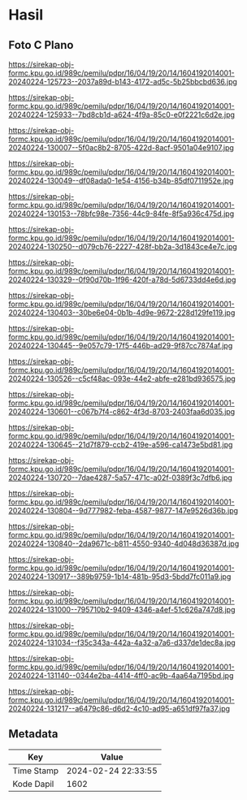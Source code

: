 # Hasil

## Foto C Plano

https://sirekap-obj-formc.kpu.go.id/989c/pemilu/pdpr/16/04/19/20/14/1604192014001-20240224-125723--2037a89d-b143-4172-ad5c-5b25bbcbd636.jpg

https://sirekap-obj-formc.kpu.go.id/989c/pemilu/pdpr/16/04/19/20/14/1604192014001-20240224-125933--7bd8cb1d-a624-4f9a-85c0-e0f2221c6d2e.jpg

https://sirekap-obj-formc.kpu.go.id/989c/pemilu/pdpr/16/04/19/20/14/1604192014001-20240224-130007--5f0ac8b2-8705-422d-8acf-9501a04e9107.jpg

https://sirekap-obj-formc.kpu.go.id/989c/pemilu/pdpr/16/04/19/20/14/1604192014001-20240224-130049--df08ada0-1e54-4156-b34b-85df0711952e.jpg

https://sirekap-obj-formc.kpu.go.id/989c/pemilu/pdpr/16/04/19/20/14/1604192014001-20240224-130153--78bfc98e-7356-44c9-84fe-8f5a936c475d.jpg

https://sirekap-obj-formc.kpu.go.id/989c/pemilu/pdpr/16/04/19/20/14/1604192014001-20240224-130250--d079cb76-2227-428f-bb2a-3d1843ce4e7c.jpg

https://sirekap-obj-formc.kpu.go.id/989c/pemilu/pdpr/16/04/19/20/14/1604192014001-20240224-130329--0f90d70b-1f96-420f-a78d-5d6733dd4e6d.jpg

https://sirekap-obj-formc.kpu.go.id/989c/pemilu/pdpr/16/04/19/20/14/1604192014001-20240224-130403--30be6e04-0b1b-4d9e-9672-228d129fe119.jpg

https://sirekap-obj-formc.kpu.go.id/989c/pemilu/pdpr/16/04/19/20/14/1604192014001-20240224-130445--9e057c79-17f5-446b-ad29-9f87cc7874af.jpg

https://sirekap-obj-formc.kpu.go.id/989c/pemilu/pdpr/16/04/19/20/14/1604192014001-20240224-130526--c5cf48ac-093e-44e2-abfe-e281bd936575.jpg

https://sirekap-obj-formc.kpu.go.id/989c/pemilu/pdpr/16/04/19/20/14/1604192014001-20240224-130601--c067b7f4-c862-4f3d-8703-2403faa6d035.jpg

https://sirekap-obj-formc.kpu.go.id/989c/pemilu/pdpr/16/04/19/20/14/1604192014001-20240224-130645--21d7f879-ccb2-419e-a596-ca1473e5bd81.jpg

https://sirekap-obj-formc.kpu.go.id/989c/pemilu/pdpr/16/04/19/20/14/1604192014001-20240224-130720--7dae4287-5a57-471c-a02f-0389f3c7dfb6.jpg

https://sirekap-obj-formc.kpu.go.id/989c/pemilu/pdpr/16/04/19/20/14/1604192014001-20240224-130804--9d777982-feba-4587-9877-147e9526d36b.jpg

https://sirekap-obj-formc.kpu.go.id/989c/pemilu/pdpr/16/04/19/20/14/1604192014001-20240224-130840--2da9671c-b811-4550-9340-4d048d36387d.jpg

https://sirekap-obj-formc.kpu.go.id/989c/pemilu/pdpr/16/04/19/20/14/1604192014001-20240224-130917--389b9759-1b14-481b-95d3-5bdd7fc011a9.jpg

https://sirekap-obj-formc.kpu.go.id/989c/pemilu/pdpr/16/04/19/20/14/1604192014001-20240224-131000--795710b2-9409-4346-a4ef-51c626a747d8.jpg

https://sirekap-obj-formc.kpu.go.id/989c/pemilu/pdpr/16/04/19/20/14/1604192014001-20240224-131034--f35c343a-442a-4a32-a7a6-d337de1dec8a.jpg

https://sirekap-obj-formc.kpu.go.id/989c/pemilu/pdpr/16/04/19/20/14/1604192014001-20240224-131140--0344e2ba-4414-4ff0-ac9b-4aa64a7195bd.jpg

https://sirekap-obj-formc.kpu.go.id/989c/pemilu/pdpr/16/04/19/20/14/1604192014001-20240224-131217--a6479c86-d6d2-4c10-ad95-a651df97fa37.jpg


## Metadata

| Key        | Value               |
| ---------- | ------------------- |
| Time Stamp | 2024-02-24 22:33:55 |
| Kode Dapil | 1602                |



